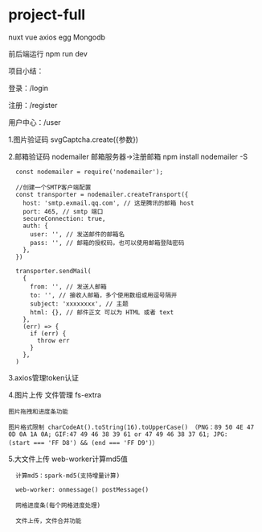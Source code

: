 # project-full
nuxt vue axios egg Mongodb

前后端运行 npm run dev

项目小结：

  登录：/login
  
  注册：/register
  
  用户中心：/user
  
  1.图片验证码 svgCaptcha.create({参数})

  2.邮箱验证码 nodemailer 邮箱服务器->注册邮箱
    npm install nodemailer -S
    
      
      const nodemailer = require('nodemailer');

      //创建一个SMTP客户端配置
      const transporter = nodemailer.createTransport({
        host: 'smtp.exmail.qq.com', // 这是腾讯的邮箱 host
        port: 465, // smtp 端口
        secureConnection: true,
        auth: {
          user: '', // 发送邮件的邮箱名
          pass: '', // 邮箱的授权码，也可以使用邮箱登陆密码
        },
      })
      
      transporter.sendMail(
        {
          from: '', // 发送人邮箱
          to: '', // 接收人邮箱，多个使用数组或用逗号隔开
          subject: 'xxxxxxxx', // 主题
          html: {}, // 邮件正文 可以为 HTML 或者 text 
        },
        (err) => {
          if (err) {
            throw err
          }
        },
      )
  3.axios管理token认证 
  
  4.图片上传
    文件管理 fs-extra
    
    图片拖拽和进度条功能
    
    图片格式限制 charCodeAt().toString(16).toUpperCase() （PNG：89 50 4E 47 0D 0A 1A 0A; GIF:47 49 46 38 39 61 or 47 49 46 38 37 61; JPG:       (start === 'FF D8') && (end === 'FF D9')）
    
5.大文件上传
    web-worker计算md5值
      
      计算md5：spark-md5(支持增量计算)
      
      web-worker: onmessage() postMessage()
      
      网格进度条(每个网格进度处理)
      
      文件上传，文件合并功能
      
      
    
